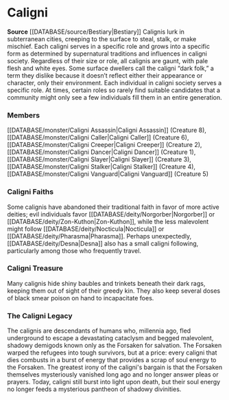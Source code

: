 ﻿---
creature_family: Caligni
id: '18'
name: Caligni
rarity: Common
rus_type_level: null
source: '[[DATABASE/source/Bestiary|Bestiary]]'
trait: null
type: Creature Family

---
# Caligni

**Source** [[DATABASE/source/Bestiary|Bestiary]]
Calignis lurk in subterranean cities, creeping to the surface to steal, stalk, or make mischief. Each caligni serves in a specific role and grows into a specific form as determined by supernatural traditions and influences in caligni society. Regardless of their size or role, all calignis are gaunt, with pale flesh and white eyes. Some surface dwellers call the caligni “dark folk,” a term they dislike because it doesn’t reflect either their appearance or character, only their environment.
Each individual in caligni society serves a specific role. At times, certain roles so rarely find suitable candidates that a community might only see a few individuals fill them in an entire generation.

### Members

[[DATABASE/monster/Caligni Assassin|Caligni Assassin]] (Creature 8), [[DATABASE/monster/Caligni Caller|Caligni Caller]] (Creature 6), [[DATABASE/monster/Caligni Creeper|Caligni Creeper]] (Creature 2), [[DATABASE/monster/Caligni Dancer|Caligni Dancer]] (Creature 1), [[DATABASE/monster/Caligni Slayer|Caligni Slayer]] (Creature 3), [[DATABASE/monster/Caligni Stalker|Caligni Stalker]] (Creature 4), [[DATABASE/monster/Caligni Vanguard|Caligni Vanguard]] (Creature 5)

###  Caligni Faiths

Some calignis have abandoned their traditional faith in favor of more active deities; evil individuals favor [[DATABASE/deity/Norgorber|Norgorber]] or [[DATABASE/deity/Zon-Kuthon|Zon-Kuthon]], while the less malevolent might follow [[DATABASE/deity/Nocticula|Nocticula]] or [[DATABASE/deity/Pharasma|Pharasma]]. Perhaps unexpectedly, [[DATABASE/deity/Desna|Desna]] also has a small caligni following, particularly among those who frequently travel.

###  Caligni Treasure

Many calignis hide shiny baubles and trinkets beneath their dark rags, keeping them out of sight of their greedy kin. They also keep several doses of black smear poison on hand to incapacitate foes.

###  The Caligni Legacy

The calignis are descendants of humans who, millennia ago, fled underground to escape a devastating cataclysm and begged malevolent, shadowy demigods known only as the Forsaken for salvation. The Forsaken warped the refugees into tough survivors, but at a price: every caligni that dies combusts in a burst of energy that provides a scrap of soul energy to the Forsaken. The greatest irony of the caligni's bargain is that the Forsaken themselves mysteriously vanished long ago and no longer answer pleas or prayers. Today, caligni still burst into light upon death, but their soul energy no longer feeds a mysterious pantheon of shadowy divinities.